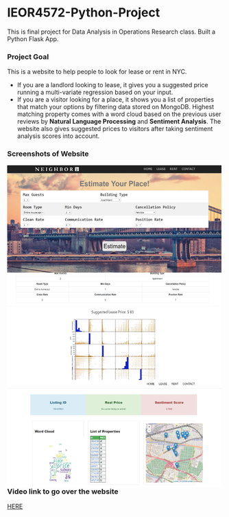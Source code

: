 # IEOR4572-Python-Project
This is final project for Data Analysis in Operations Research class. Built a Python Flask App. 

### Project Goal
This is a website to help people to look for lease or rent in NYC. 
* If you are a landlord looking to lease, it gives you a suggested price running a multi-variate regression based on your input.
* If you are a visitor looking for a place, it shows you a list of properties that match your options by filtering data stored on MongoDB. Highest matching property comes with a word cloud based on the previous user reviews by **Natural Language Processing** and **Sentiment Analysis**. The website also gives suggested prices to visitors after taking sentiment analysis scores into account.

### Screenshots of Website

<img align="left" width="500" height="250" src="screenshots/screenshot1.png">       <br />      
<img align="left" width="500" height="250" src="screenshots/screenshot2.png">          <br />      
<img align="left" width="500" height="250" src="screenshots/screenshot3.png">          

### Video link to go over the website
[HERE](https://www.youtube.com/watch?v=u0cxEK7kcGs&feature=youtu.be)
